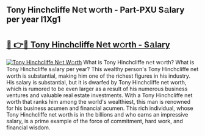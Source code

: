 ## Tony Hinchcliffe N𝚎t w𝚘rth - Part-PXU S𝚊lary per year I1Xg1

# <h2><a href="http://gc1s8x.nevu.top/?p=Tony+Hinchcliffe">🔗 👉🔴 Tony Hinchcliffe N𝚎t w𝚘rth - S𝚊lary</a></h2>

[![Tony Hinchcliffe N𝚎t W𝚘rth](https://i.imgur.com/Oavwk0R.jpeg)](http://gc1s8x.nevu.top/?p=Tony+Hinchcliffe)
What is Tony Hinchcliffe n𝚎t w𝚘rth? What is Tony Hinchcliffe s𝚊lary per year?
This wealthy person's Tony Hinchcliffe net worth is substantial, making him one of the richest figures in his industry. His salary is substantial, but it is dwarfed by Tony Hinchcliffe net worth, which is rumored to be even larger as a result of his numerous business ventures and valuable real estate investments. With a Tony Hinchcliffe net worth that ranks him among the world's wealthiest, this man is renowned for his business acumen and financial acumen. This rich individual, whose Tony Hinchcliffe net worth is in the billions and who earns an impressive salary, is a prime example of the force of commitment, hard work, and financial wisdom.
